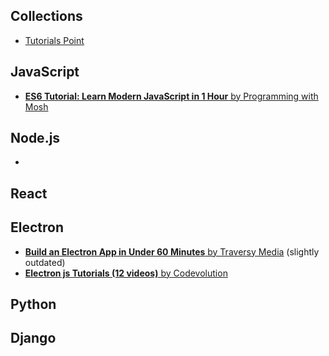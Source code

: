 
## Collections
- [Tutorials Point](https://www.tutorialspoint.com/)

## JavaScript
- [**ES6 Tutorial: Learn Modern JavaScript in 1 Hour** by Programming with Mosh](https://www.youtube.com/watch?v=NCwa_xi0Uuc)

## Node.js
- 

## React

## Electron
- [**Build an Electron App in Under 60 Minutes** by Traversy Media](https://www.youtube.com/watch?v=kN1Czs0m1SU) (slightly outdated)
- [**Electron js Tutorials (12 videos)** by Codevolution](https://www.youtube.com/playlist?list=PLC3y8-rFHvwiCJD3WrAFUrIMkGVDE0uqW)

## Python

## Django